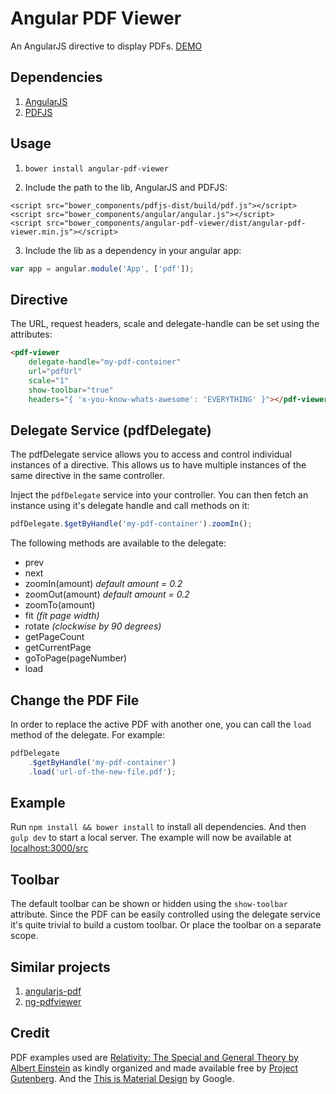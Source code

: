 # Angular PDF Viewer

An AngularJS directive to display PDFs. [DEMO](http://codepen.io/winkerVSbecks/full/50010e383d0f80deab97858571400d86/)

## Dependencies

1. [AngularJS](http://angularjs.org/)
1. [PDFJS](http://mozilla.github.io/pdf.js/)


## Usage

1. `bower install angular-pdf-viewer`

2. Include the path to the lib, AngularJS and PDFJS:

```
<script src="bower_components/pdfjs-dist/build/pdf.js"></script>
<script src="bower_components/angular/angular.js"></script>
<script src="bower_components/angular-pdf-viewer/dist/angular-pdf-viewer.min.js"></script>
```

3. Include the lib as a dependency in your angular app:

``` js
var app = angular.module('App', ['pdf']);
```


## Directive

The URL, request headers, scale and delegate-handle can be set using the attributes:

``` html
<pdf-viewer
    delegate-handle="my-pdf-container"
    url="pdfUrl"
    scale="1"
    show-toolbar="true"
    headers="{ 'x-you-know-whats-awesome': 'EVERYTHING' }"></pdf-viewer>
```


## Delegate Service (pdfDelegate)

The pdfDelegate service allows you to access and control individual instances of a directive. This allows us to have multiple instances of the same directive in the same controller.

Inject the `pdfDelegate` service into your controller. You can then fetch an instance using it's delegate handle and call methods on it:

``` js
pdfDelegate.$getByHandle('my-pdf-container').zoomIn();
```

The following methods are available to the delegate:
- prev
- next
- zoomIn(amount) *default amount = 0.2*
- zoomOut(amount) *default amount = 0.2*
- zoomTo(amount)
- fit *(fit page width)*
- rotate *(clockwise by 90 degrees)*
- getPageCount
- getCurrentPage
- goToPage(pageNumber)
- load


## Change the PDF File

In order to replace the active PDF with another one, you can call the `load` method of the delegate. For example:

``` js
pdfDelegate
    .$getByHandle('my-pdf-container')
    .load('url-of-the-new-file.pdf');
```


## Example

Run `npm install && bower install` to install all dependencies. And then `gulp dev` to start a local server. The example will now be available at [localhost:3000/src](http://localhost:3000/src)


## Toolbar
The default toolbar can be shown or hidden using the `show-toolbar` attribute. Since the PDF can be easily controlled using the delegate service it's quite trivial to build a custom toolbar. Or place the toolbar on a separate scope.


## Similar projects

1. [angularjs-pdf](https://github.com/sayanee/angularjs-pdf)
2. [ng-pdfviewer](https://github.com/akrennmair/ng-pdfviewer)


## Credit

PDF examples used are [Relativity: The Special and General Theory by Albert Einstein](http://www.gutenberg.org/ebooks/30155) as kindly organized and made available free by [Project Gutenberg](http://www.gutenberg.org/wiki/Main_Page). And the [This is Material Design](http://static.googleusercontent.com/media/www.google.com/en//design/material-design.pdf) by Google.
